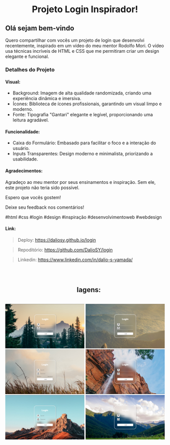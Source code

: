 

<h1 align="center">Projeto Login Inspirador!</h1>



<h2>Olá sejam bem-vindo</h2>
<p>Quero compartilhar com vocês um projeto de login que desenvolvi recentemente, inspirado em um vídeo do meu mentor Rodolfo Mori. O vídeo usa técnicas incríveis de HTML e CSS que me permitiram criar um design elegante e funcional.</p>

<h3>Detalhes do Projeto </h3>
<h4> Visual: </h4>
<ul>
<li>Background: Imagem de alta qualidade randomizada, criando uma experiência dinâmica e imersiva.
</li>
<li>Ícones: Biblioteca de ícones profissionais, garantindo um visual limpo e moderno.
</li>
<li>Fonte: Tipografia "Gantari" elegante e legível, proporcionando uma leitura agradável.
</li>
</ul>

<h4>Funcionalidade:
</h4>
<ul>
<li>Caixa do Formulário: Embasado para facilitar o foco e a interação do usuário.
</li>
<li>Inputs Transparentes: Design moderno e minimalista, priorizando a usabilidade.
</li>
</ul>
<h4>Agradecimentos:</h4>

<p>Agradeço ao meu mentor por seus ensinamentos e inspiração. Sem ele, este projeto não teria sido possível.

Espero que vocês gostem!

Deixe seu feedback nos comentários!

#html #css #login #design #inspiração #desenvolvimentoweb #webdesign 
</p>

<h4>Link:</h4>

>Deploy: https://daliosy.github.io/login

>Repoditório: https://github.com/DalioSY/login

>Linkedin: https://www.linkedin.com/in/dalio-s-yamada/
 
<br>

<div id="user-content-toc">
  <ul align="center">
    <h2 style="display: inline-block">Iagens:</h2>
  </ul>
</div>

<div align="center"> 
  <img src="./img/Captura012050.png" width="250px">
  <img src="./img/Captura012058.png" width="250px">
  <img src="./img/Captura012107.png" width="250px">
  <img src="./img/Captura012115.png" width="250px">
  <img src="./img/Captura012123.png" width="250px">
  <img src="./img/Captura012146.png" width="250px">
</div>
